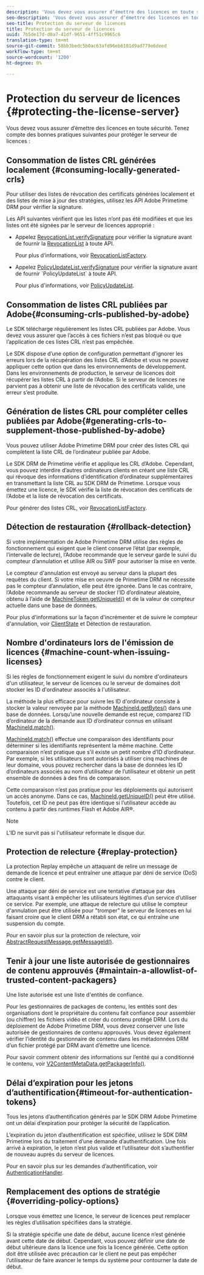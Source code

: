 ```yaml
---
description: 'Vous devez vous assurer d’émettre des licences en toute sécurité. Tenez compte de ces bonnes pratiques pour protéger le serveur de licences '
seo-description: 'Vous devez vous assurer d’émettre des licences en toute sécurité. Tenez compte de ces bonnes pratiques pour protéger le serveur de licences '
seo-title: Protection du serveur de licences
title: Protection du serveur de licences
uuid: 7b5de17d-d0a7-41df-9651-4ff51c9965c6
translation-type: tm+mt
source-git-commit: 58bb3bedc5b0ac63afd96eb6101d9ad779e6deed
workflow-type: tm+mt
source-wordcount: '1200'
ht-degree: 0%

---
```



# Protection du serveur de licences {#protecting-the-license-server}

Vous devez vous assurer d’émettre des licences en toute sécurité. Tenez compte des bonnes pratiques suivantes pour protéger le serveur de licences :

## Consommation de listes CRL générées localement {#consuming-locally-generated-crls}

Pour utiliser des listes de révocation des certificats générées localement et des listes de mise à jour des stratégies, utilisez les API Adobe Primetime DRM pour vérifier la signature.

Les API suivantes vérifient que les listes n’ont pas été modifiées et que les listes ont été signées par le serveur de licences approprié :

* Appelez [RevocationList.verifySignature](https://help.adobe.com/en_US/primetime/api/drm-apis/server/javadocs-flashaccess-pro/com/adobe/flashaccess/sdk/revocation/RevocationList.html#verifySignature(java.security.cert.X509Certificate)) pour vérifier la signature avant de fournir la [RevocationList](https://help.adobe.com/en_US/primetime/api/drm-apis/server/javadocs-flashaccess-pro/com/adobe/flashaccess/sdk/revocation/RevocationList.html) à toute API.

   Pour plus d’informations, voir [RevocationListFactory](https://help.adobe.com/en_US/primetime/api/drm-apis/server/javadocs-flashaccess-pro/com/adobe/flashaccess/sdk/revocation/RevocationListFactory.html).

* Appelez [PolicyUpdateList.verifySignature](https://help.adobe.com/en_US/primetime/api/drm-apis/server/javadocs-flashaccess-pro/com/adobe/flashaccess/sdk/policyupdate/PolicyUpdateList.html#verifySignature(java.security.cert.X509Certificate)) pour vérifier la signature avant de fournir `PolicyUpdateList` à toute API.

   Pour plus d&#39;informations, voir [PolicyUpdateList](https://help.adobe.com/en_US/primetime/api/drm-apis/server/javadocs-flashaccess-pro/com/adobe/flashaccess/sdk/policyupdate/PolicyUpdateList.html).

## Consommation de listes CRL publiées par Adobe{#consuming-crls-published-by-adobe}

Le SDK télécharge régulièrement les listes CRL publiées par Adobe. Vous devez vous assurer que l’accès à ces fichiers n’est pas bloqué ou que l’application de ces listes CRL n’est pas empêchée.

Le SDK dispose d’une option de configuration permettant d’ignorer les erreurs lors de la récupération des listes CRL d’Adobe et vous ne pouvez appliquer cette option que dans les environnements de développement. Dans les environnements de production, le serveur de licences doit récupérer les listes CRL à partir de l’Adobe. Si le serveur de licences ne parvient pas à obtenir une liste de révocation des certificats valide, une erreur s’est produite.

## Génération de listes CRL pour compléter celles publiées par Adobe{#generating-crls-to-supplement-those-published-by-adobe}

Vous pouvez utiliser Adobe Primetime DRM pour créer des listes CRL qui complètent la liste CRL de l’ordinateur publiée par Adobe.

Le SDK DRM de Primetime vérifie et applique les CRL d’Adobe. Cependant, vous pouvez interdire d’autres ordinateurs clients en créant une liste CRL qui révoque des informations d’identification d’ordinateur supplémentaires en transmettant la liste CRL au SDK DRM de Primetime. Lorsque vous émettez une licence, le SDK vérifie la liste de révocation des certificats de l’Adobe et la liste de révocation des certificats.

Pour générer des listes CRL, voir [RevocationListFactory](https://help.adobe.com/en_US/primetime/api/drm-apis/server/javadocs-flashaccess-pro/com/adobe/flashaccess/sdk/revocation/RevocationListFactory.html).

## Détection de restauration {#rollback-detection}

Si votre implémentation de Adobe Primetime DRM utilise des règles de fonctionnement qui exigent que le client conserve l’état (par exemple, l’intervalle de lecture), l’Adobe recommande que le serveur garde le suivi du compteur d’annulation et utilise AIR ou SWF pour autoriser la mise en vente.

Le compteur d&#39;annulation est envoyé au serveur dans la plupart des requêtes du client. Si votre mise en oeuvre de Primetime DRM ne nécessite pas le compteur d’annulation, elle peut être ignorée. Dans le cas contraire, l’Adobe recommande au serveur de stocker l’ID d’ordinateur aléatoire, obtenu à l’aide de [MachineToken.getUniqueId()](https://help.adobe.com/en_US/primetime/api/drm-apis/server/javadocs-flashaccess-pro/com/adobe/flashaccess/sdk/cert/MachineId.html#getUniqueId()) et de la valeur de compteur actuelle dans une base de données.

Pour plus d&#39;informations sur la façon d&#39;incrémenter et de suivre le compteur d&#39;annulation, voir [ClientState](https://help.adobe.com/en_US/primetime/api/drm-apis/server/javadocs-flashaccess-pro/com/adobe/flashaccess/sdk/protocol/ClientState.html) et Détection de restauration.

## Nombre d&#39;ordinateurs lors de l&#39;émission de licences {#machine-count-when-issuing-licenses}

Si les règles de fonctionnement exigent le suivi du nombre d&#39;ordinateurs d&#39;un utilisateur, le serveur de licences ou le serveur de domaines doit stocker les ID d&#39;ordinateur associés à l&#39;utilisateur.

La méthode la plus efficace pour suivre les ID d&#39;ordinateur consiste à stocker la valeur renvoyée par la méthode [MachineId.getBytes()](https://help.adobe.com/en_US/primetime/api/drm-apis/server/javadocs-flashaccess-pro/com/adobe/flashaccess/sdk/cert/MachineId.html#getBytes()) dans une base de données. Lorsqu’une nouvelle demande est reçue, comparez l’ID d’ordinateur de la demande aux ID d’ordinateur connus en utilisant [MachineId.match()](https://help.adobe.com/en_US/primetime/api/drm-apis/server/javadocs-flashaccess-pro/com/adobe/flashaccess/sdk/cert/MachineId.html#matches(com.adobe.flashaccess.sdk.cert.MachineId)).

[MachineId.match()](https://help.adobe.com/en_US/primetime/api/drm-apis/server/javadocs-flashaccess-pro/com/adobe/flashaccess/sdk/cert/MachineId.html#matches(com.adobe.flashaccess.sdk.cert.MachineId)) effectue une comparaison des identifiants pour déterminer si les identifiants représentent la même machine. Cette comparaison n’est pratique que s’il existe un petit nombre d’ID d’ordinateur. Par exemple, si les utilisateurs sont autorisés à utiliser cinq machines de leur domaine, vous pouvez rechercher dans la base de données les ID d’ordinateurs associés au nom d’utilisateur de l’utilisateur et obtenir un petit ensemble de données à des fins de comparaison.

Cette comparaison n’est pas pratique pour les déploiements qui autorisent un accès anonyme. Dans ce cas, [MachineId.getUniqueID()](https://help.adobe.com/en_US/primetime/api/drm-apis/server/javadocs-flashaccess-pro/com/adobe/flashaccess/sdk/cert/MachineId.html#getUniqueId()) peut être utilisé. Toutefois, cet ID ne peut pas être identique si l’utilisateur accède au contenu à partir des runtimes Flash et Adobe AIR®.

>[!NOTE]
>
>L&#39;ID ne survit pas si l&#39;utilisateur reformate le disque dur.

## Protection de relecture {#replay-protection}

La protection Replay empêche un attaquant de relire un message de demande de licence et peut entraîner une attaque par déni de service (DoS) contre le client.

Une attaque par déni de service est une tentative d’attaque par des attaquants visant à empêcher les utilisateurs légitimes d’un service d’utiliser ce service. Par exemple, une attaque de relecture qui utilise le compteur d&#39;annulation peut être utilisée pour &quot;tromper&quot; le serveur de licences en lui faisant croire que le client DRM a rétabli son état, ce qui entraîne une suspension du compte.

Pour en savoir plus sur la protection de relecture, voir [ AbstractRequestMessage.getMessageId()](https://help.adobe.com/en_US/primetime/api/drm-apis/server/javadocs-flashaccess-pro/com/adobe/flashaccess/sdk/protocol/AbstractRequestMessage.html#getMessageId()).

## Tenir à jour une liste autorisée de gestionnaires de contenu approuvés {#maintain-a-allowlist-of-trusted-content-packagers}

Une liste autorisée est une liste d&#39;entités de confiance.

Pour les gestionnaires de packages de contenu, les entités sont des organisations dont le propriétaire du contenu fait confiance pour assembler (ou chiffrer) les fichiers vidéo et créer du contenu protégé DRM. Lors du déploiement de Adobe Primetime DRM, vous devez conserver une liste autorisée de gestionnaires de contenu approuvés. Vous devez également vérifier l’identité du gestionnaire de contenu dans les métadonnées DRM d’un fichier protégé par DRM avant d’émettre une licence.

Pour savoir comment obtenir des informations sur l’entité qui a conditionné le contenu, voir [V2ContentMetaData.getPackagerInfo()](https://help.adobe.com/en_US/primetime/api/drm-apis/server/javadocs-flashaccess-pro/com/adobe/flashaccess/sdk/media/drm/keys/v2/V2ContentMetaData.html#getPackagerInfo()).

## Délai d’expiration pour les jetons d’authentification{#timeout-for-authentication-tokens}

Tous les jetons d’authentification générés par le SDK DRM Adobe Primetime ont un délai d’expiration pour protéger la sécurité de l’application.

L’expiration du jeton d’authentification est spécifiée, utilisez le SDK DRM Primetime lors du traitement d’une demande d’authentification. Une fois arrivé à expiration, le jeton n’est plus valide et l’utilisateur doit s’authentifier de nouveau auprès du serveur de licences.

Pour en savoir plus sur les demandes d’authentification, voir [AuthenticationHandler](https://help.adobe.com/en_US/primetime/api/drm-apis/server/javadocs-flashaccess-pro/com/adobe/flashaccess/sdk/protocol/authentication/AuthenticationHandler.html).

## Remplacement des options de stratégie {#overriding-policy-options}

Lorsque vous émettez une licence, le serveur de licences peut remplacer les règles d’utilisation spécifiées dans la stratégie.

Si la stratégie spécifie une date de début, aucune licence n’est générée avant cette date de début. Cependant, vous pouvez définir une date de début ultérieure dans la licence une fois la licence générée. Cette option doit être utilisée avec précaution car le client ne peut pas empêcher l’utilisateur de faire avancer le temps du système pour contourner la date de début.